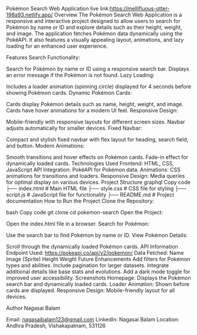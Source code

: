 

Pokémon Search Web Application
live link:https://mellifluous-otter-198a93.netlify.app/
Overview
The Pokémon Search Web Application is a responsive and interactive project designed to allow users to search for Pokémon by name or ID and explore details such as their height, weight, and image. The application fetches Pokémon data dynamically using the PokéAPI. It also features a visually appealing layout, animations, and lazy loading for an enhanced user experience.

Features
Search Functionality:

Search for Pokémon by name or ID using a responsive search bar.
Displays an error message if the Pokémon is not found.
Lazy Loading:

Includes a loader animation (spinning circle) displayed for 4 seconds before showing Pokémon cards.
Dynamic Pokémon Cards:

Cards display Pokémon details such as name, height, weight, and image.
Cards have hover animations for a modern UI feel.
Responsive Design:

Mobile-friendly with responsive layouts for different screen sizes.
Navbar adjusts automatically for smaller devices.
Fixed Navbar:

Compact and stylish fixed navbar with flex layout for heading, search field, and button.
Modern Animations:

Smooth transitions and hover effects on Pokémon cards.
Fade-in effect for dynamically loaded cards.
Technologies Used
Frontend: HTML, CSS, JavaScript
API Integration: PokéAPI for Pokémon data.
Animations: CSS animations for transitions and loaders.
Responsive Design: Media queries for optimal display on various devices.
Project Structure
graphql
Copy code
├── index.html        # Main HTML file
├── style.css         # CSS file for styling
├── script.js         # JavaScript file for functionality
├── README.md         # Project documentation
How to Run the Project
Clone the Repository:

bash
Copy code
git clone <repository-url>
cd pokemon-search
Open the Project:

Open the index.html file in a browser.
Search for Pokémon:

Use the search bar to find Pokémon by name or ID.
View Pokémon Details:

Scroll through the dynamically loaded Pokémon cards.
API Information
Endpoint Used: https://pokeapi.co/api/v2/pokemon/
Data Fetched:
Name
Image (Sprite)
Height
Weight
Future Enhancements
Add filters for Pokémon types and abilities.
Include pagination for larger datasets.
Integrate additional details like base stats and evolutions.
Add a dark mode toggle for improved user accessibility.
Screenshots
Homepage: Displays the Pokémon search bar and dynamically loaded cards.
Loader Animation: Shown before cards are displayed.
Responsive Design: Mobile-friendly layout for all devices.


Author
Nagasai Balam

Email: nagasaibalam123@gmail.com
LinkedIn: Nagasai Balam
Location: Andhra Pradesh, Vishakapatnam, 531126
